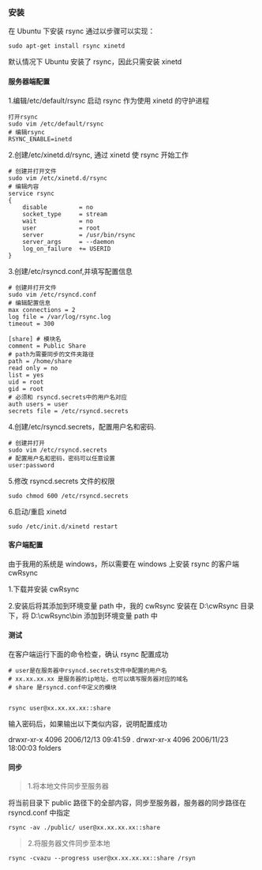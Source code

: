 ### 安装

在 Ubuntu 下安装 rsync 通过以步骤可以实现：

```
sudo apt-get install rsync xinetd
```

默认情况下 Ubuntu 安装了 rsync，因此只需安装 xinetd

#### 服务器端配置

1.编辑/etc/default/rsync 启动 rsync 作为使用 xinetd 的守护进程

```
打开rsync
sudo vim /etc/default/rsync
# 编辑rsync
RSYNC_ENABLE=inetd
```

2.创建/etc/xinetd.d/rsync, 通过 xinetd 使 rsync 开始工作

```
# 创建并打开文件
sudo vim /etc/xinetd.d/rsync
# 编辑内容
service rsync
{
    disable         = no
    socket_type     = stream
    wait            = no
    user            = root
    server          = /usr/bin/rsync
    server_args     = --daemon
    log_on_failure  += USERID
}
```

3.创建/etc/rsyncd.conf,并填写配置信息

```
# 创建并打开文件
sudo vim /etc/rsyncd.conf
# 编辑配置信息
max connections = 2
log file = /var/log/rsync.log
timeout = 300

[share] # 模块名
comment = Public Share
# path为需要同步的文件夹路径
path = /home/share
read only = no
list = yes
uid = root
gid = root
# 必须和 rsyncd.secrets中的用户名对应
auth users = user
secrets file = /etc/rsyncd.secrets
```

4.创建/etc/rsyncd.secrets，配置用户名和密码.

```
# 创建并打开
sudo vim /etc/rsyncd.secrets
# 配置用户名和密码，密码可以任意设置
user:password

```

5.修改 rsyncd.secrets 文件的权限

```
sudo chmod 600 /etc/rsyncd.secrets
```

6.启动/重启 xinetd

```
sudo /etc/init.d/xinetd restart
```

#### 客户端配置

由于我用的系统是 windows，所以需要在 windows 上安装 rsync 的客户端 cwRsync

1.下载并安装 cwRsync

2.安装后将其添加到环境变量 path 中，我的 cwRsync 安装在 D:\cwRsync 目录下，将 D:\cwRsync\bin 添加到环境变量 path 中

#### 测试

在客户端运行下面的命令检查，确认 rsync 配置成功

```
# user是在服务器中rsyncd.secrets文件中配置的用户名
# xx.xx.xx.xx 是服务器的ip地址，也可以填写服务器对应的域名
# share 是rsyncd.conf中定义的模块


rsync user@xx.xx.xx.xx::share
```

输入密码后，如果输出以下类似内容，说明配置成功

drwxr-xr-x 4096 2006/12/13 09:41:59 .
drwxr-xr-x 4096 2006/11/23 18:00:03 folders

#### 同步

> 1.将本地文件同步至服务器

将当前目录下 public 路径下的全部内容，同步至服务器，服务器的同步路径在 rsyncd.conf 中指定

```
rsync -av ./public/ user@xx.xx.xx.xx::share
```

> 2.将服务器文件同步至本地

```
rsync -cvazu --progress user@xx.xx.xx.xx::share /rsyn
```
